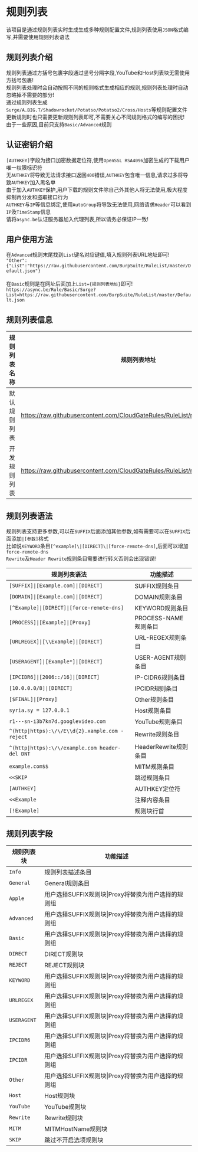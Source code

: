 规则列表
===========================
该项目是通过规则列表实时生成生成多种规则配置文件,规则列表使用`JSON`格式编写,并需要使用规则列表语法

规则列表介绍
------
规则列表通过方括号包裹字段通过竖号分隔字段,YouTube和Host列表块无需使用方括号包裹!<br>
规则列表处理时会自动按照不同的规则格式生成相应的规则,规则列表处理时自动忽略掉不需要的部分!<br>
通过规则列表生成`Surge/A.BIG.T/Shadowrocket/Potatso/Potatso2/Cross/Hosts`等规则配置文件<br>
更新规则时也只需要更新规则列表即可,不需要关心不同规则格式的编写的困扰!<br>
由于一些原因,目前只支持`Basic/Advanced`规则<br>

认证密钥介绍
------
`[AUTHKEY]`字段为接口加密数据定位符,使用`OpenSSL RSA4096`加密生成的下载用户唯一权限标识符<br>
无`AUTHKEY`将导致无法请求接口返回`400`错误,`AUTHKEY`包含唯一信息,请求过多将导致`AUTHKEY`加入黑名单<br>
由于加入`AUTHKEY`保护,用户下载的规则文件除自己外其他人将无法使用,极大程度抑制再分发和盗取接口行为<br>
`AUTHKEY`与`IP`等信息绑定,使用`AutoGroup`将导致无法使用,网络请求`Header`可以看到`IP`及`TimeStamp`信息<br>
请将`async.be`认证服务器加入代理列表,所以请务必保证IP一致!

用户使用方法
------
在`Advanced`规则末尾找到`List`键名对应键值,填入规则列表URL地址即可!<br>
`"Other":{"List":"https://raw.githubusercontent.com/BurpSuite/RuleList/master/Default.json"}`<br>
<br>
在`Basic`规则是在网址后面加上`List={规则列表地址}`即可!<br>
`https://async.be/Rule/Basic/Surge?List=https://raw.githubusercontent.com/BurpSuite/RuleList/master/Default.json`

规则列表信息
------
|规则列表名称|规则列表地址|
|----|-----|
|默认规则列表|https://raw.githubusercontent.com/CloudGateRules/RuleList/master/Default.json|
|开发规则列表|https://raw.githubusercontent.com/CloudGateRules/RuleList/master/Developers.json|

规则列表语法
------
规则列表支持更多参数,可以在`SUFFIX`后面添加其他参数,如有需要可以在`SUFFIX`后面添加`|[参数]`格式<br>
比如说`KEYWORD`条目`[^example]\|[DIRECT]\|[force-remote-dns]`,后面可以增加`force-remote-dns`<br>
`Rewrite`及`Header Rewrite`规则条目需要进行转义否则会出现错误!<br>

|规则列表语法|功能描述|
|----|-----|
|`[SUFFIX]\|[Example.com]\|[DIRECT]`|SUFFIX规则条目|
|`[DOMAIN]\|[Example.com]\|[DIRECT]`|DOMAIN规则条目|
|`[^Example]\|[DIRECT]\|[force-remote-dns]`|KEYWORD规则条目|
|`[PROCESS]\|[Example]\|[Proxy]`|PROCESS-NAME规则条目|
|`[URLREGEX]\|[\\Example]\|[DIRECT]`|URL-REGEX规则条目|
|`[USERAGENT]\|[Example*]\|[DIRECT]`|USER-AGENT规则条目|
|`[IPCIDR6]\|[2006::/16]\|[DIRECT]`|IP-CIDR6规则条目|
|`[10.0.0.0/8]\|[DIRECT]`|IPCIDR规则条目|
|`[$FINAL]\|[Proxy]`|Other规则条目|
|`syria.sy = 127.0.0.1`|Host规则条目|
|`r1---sn-i3b7kn7d.googlevideo.com`|YouTube规则条目|
|`^(http\|https):\/\/E\\d{2}.xample.com - reject`|Rewrite规则条目|
|`^(http\|https):\/\/example.com header-del DNT`|HeaderRewrite规则条目|
|`example.com$$`|MITM规则条目|
|`<<SKIP`|跳过规则条目|
|`[AUTHKEY]`|AUTHKEY定位符|
|`<<Example`|注释内容条目|
|`[!Example]`|规则块行首|

规则列表字段
------
|规则列表块|功能描述|
|----|-----|
|`Info`|规则列表描述条目|
|`General`|General规则条目|
|`Apple`|用户选择SUFFIX规则块\|Proxy将替换为用户选择的规则组|
|`Advanced`|用户选择SUFFIX规则块\|Proxy将替换为用户选择的规则组|
|`Basic`|用户选择SUFFIX规则块\|Proxy将替换为用户选择的规则组|
|`DIRECT`|DIRECT规则块|
|`REJECT`|REJECT规则块|
|`KEYWORD`|用户选择SUFFIX规则块\|Proxy将替换为用户选择的规则组|
|`URLREGEX`|用户选择SUFFIX规则块\|Proxy将替换为用户选择的规则组|
|`USERAGENT`|用户选择SUFFIX规则块\|Proxy将替换为用户选择的规则组|
|`IPCIDR6`|用户选择SUFFIX规则块\|Proxy将替换为用户选择的规则组|
|`IPCIDR`|用户选择SUFFIX规则块\|Proxy将替换为用户选择的规则组|
|`Other`|用户选择SUFFIX规则块\|Proxy将替换为用户选择的规则组|
|`Host`|Host规则块|
|`YouTube`|YouTube规则块|
|`Rewrite`|Rewrite规则块|
|`MITM`|MITMHostName规则块|
|`SKIP`|跳过不开启选项规则块|
